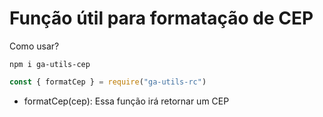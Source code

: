 # Função útil para formatação de CEP
Como usar?

```shell
npm i ga-utils-cep
```

```js
const { formatCep } = require("ga-utils-rc")
```
- formatCep(cep):
    Essa função irá retornar um CEP
